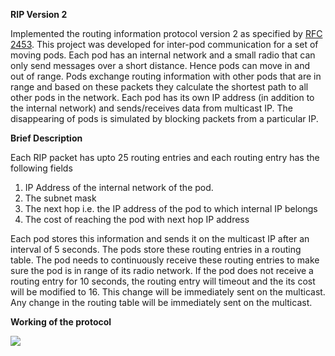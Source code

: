 **RIP Version 2**

Implemented the routing information protocol version 2 as specified by [RFC 2453](https://tools.ietf.org/html/rfc2453). 
This project was developed for inter-pod communication for a set of moving pods.
Each pod has an internal network and a small radio that can only send messages over a short distance.
Hence pods can move in and out of range.
Pods exchange routing information with other pods that are in range and based on these packets they calculate the shortest path to all other pods in the network.
Each pod has its own IP address (in addition to the internal network) and sends/receives data from multicast IP.
The disappearing of pods is simulated by blocking packets from a particular IP.

**Brief Description**

Each RIP packet has upto 25 routing entries and each routing entry has the following fields
1. IP Address of the internal network of the pod.
2. The subnet mask
3. The next hop i.e. the IP address of the pod to which internal IP belongs
4. The cost of reaching the pod with next hop IP address

Each pod stores this information and sends it on the multicast IP after an interval of 5 seconds.
The pods store these routing entries in a routing table. 
The pod needs to continuously receive these routing entries to make sure the pod is in range of its radio network.
If the pod does not receive a routing entry for 10 seconds, the routing entry will timeout and the its cost will be modified to 16.
This change will be immediately sent on the multicast.
Any change in the routing table will be immediately sent on the multicast.

**Working of the protocol**

![](RIPv2Working.gif)
